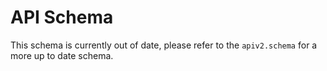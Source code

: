 # API Schema

This schema is currently out of date, please refer to the `apiv2.schema` for a more up to date schema.
